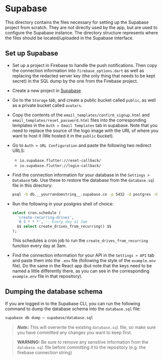 # Supabase

This directory contains the files necessary for setting up the Supabase project from scratch. They are not directly used by the app, but are used to configure the Supabase instance. The directory structure represents where the files should be located/uploaded in the Supabase interface.

## Set up Supabase

- Set up a project in Firebase to handle the push notifications. Then copy the connection information into `firebase_options.dart` as well as replacing the redacted server key (the only thing that needs to be kept secret) in the SQL dump by the one from the Firebase project.

- Create a new project in [Supabase](https://app.supabase.com/)

- Go to the `Storage` tab, and create a public bucket called `public`, as well as a private bucket called `avatars`.

- Copy the contents of the `email_templates/confirm_signup.html` and `email_templates/reset_password.html` files into the corresponding templates in the `Auth > Email Templates` tab in supabase. Note that you need to replace the source of the logo image with the URL of where you want to host it (We hosted it in the `public` bucket).

- Go to `Auth > URL Configuration` and paste the following two redirect URLS:

  - `io.supabase.flutter://reset-callback/`
  - `io.supabase.flutter://login-callback/`

- Find the connection information for your database in the `Settings > Database` tab. Use these to restore the database from the `database.sql` file in this directory:

  ```bash
  psql -h db.__yourrandomstring__.supabase.co -p 5432 -d postgres -U postgres < supabase/database.sql
  ```

- Run the following in your postgres shell of choice:

  ```sql
  select cron.schedule (
    'create-recurring-drives',
    '0 3 * * *', -- Every day at 3am
    $$ select create_drives_from_recurring() $$
  );
  ```

  This schedules a cron job to run the `create_drives_from_recurring` function every day at 3am.

- Find the connection information for your API in the `Settings > API` tab and paste them into the `.env` file (following the style of the `example.env` file). Do the same in the React app (but note that the keys need to be named a little differently there, as you can see in the corresponding `example.env` file in that repository).

## Dumping the database schema

If you are logged in to the Supabase CLI, you can run the following command to dump the database schema into the `database.sql` file:

  ```bash
  supabase db dump > supabase/database.sql
  ```

> **_Note:_** This will overwrite the existing `database.sql` file, so make sure you have committed any changes you want to keep first.
<!-- -->
> **WARNING:** Be sure to remove any sensitive information from the `database.sql` file before committing it to the repository (e.g. the firebase connection string)

